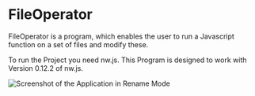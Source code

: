 FileOperator
==============================
FileOperator is a program, which enables the user to run a Javascript function on a
set of files and modify these.

To run the Project you need nw.js.
This Program is designed to work with  Version 0.12.2 of nw.js.

![Screenshot of the Application in Rename Mode](https://jansim.github.io/FileOperator/img/screenshot_rename.png)